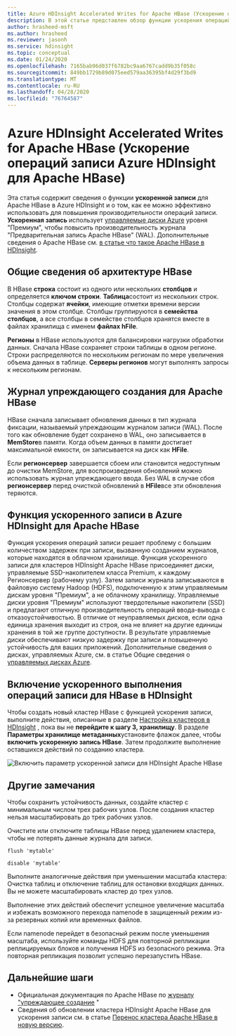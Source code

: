 ```yaml
---
title: Azure HDInsight Accelerated Writes for Apache HBase (Ускорение операций записи Azure HDInsight для Apache HBase)
description: В этой статье представлен обзор функции ускорения операций записи в Azure HDInsight, в которой используются управляемые диски уровня "Премиум" для повышения производительности журнала упреждающего ввода в Apache HBase.
author: hrasheed-msft
ms.author: hrasheed
ms.reviewer: jasonh
ms.service: hdinsight
ms.topic: conceptual
ms.date: 01/24/2020
ms.openlocfilehash: 7165bab96d037f6782bc9aa6767cadd9b35f058c
ms.sourcegitcommit: 849bb1729b89d075eed579aa36395bf4d29f3bd9
ms.translationtype: MT
ms.contentlocale: ru-RU
ms.lasthandoff: 04/28/2020
ms.locfileid: "76764587"
---
```

# <a name="azure-hdinsight-accelerated-writes-for-apache-hbase"></a>Azure HDInsight Accelerated Writes for Apache HBase (Ускорение операций записи Azure HDInsight для Apache HBase)

Эта статья содержит сведения о функции **ускоренной записи** для Apache HBase в Azure HDInsight и о том, как ее можно эффективно использовать для повышения производительности операций записи. **Ускоренная запись** использует [управляемые диски Azure](../../virtual-machines/linux/disks-types.md#premium-ssd) уровня "Премиум", чтобы повысить производительность журнала "Предварительная запись Apache HBase" (WAL). Дополнительные сведения о Apache HBase см. [в статье что такое Apache HBase в HDInsight](apache-hbase-overview.md).

## <a name="overview-of-hbase-architecture"></a>Общие сведения об архитектуре HBase

В HBase **строка** состоит из одного или нескольких **столбцов** и определяется **ключом строки**. **Таблица**состоит из нескольких строк. Столбцы содержат **ячейки**, имеющие отметки времени версии значения в этом столбце. Столбцы группируются в **семейства столбцов**, а все столбцы в семействе столбцов хранятся вместе в файлах хранилища с именем **файлах hFile**.

**Регионы** в HBase используются для балансировки нагрузки обработки данных. Сначала HBase сохраняет строки таблицы в одном регионе. Строки распределяются по нескольким регионам по мере увеличения объема данных в таблице. **Серверы регионов** могут выполнять запросы к нескольким регионам.

## <a name="write-ahead-log-for-apache-hbase"></a>Журнал упреждающего создания для Apache HBase

HBase сначала записывает обновления данных в тип журнала фиксации, называемый упреждающим журналом записи (WAL). После того как обновление будет сохранено в WAL, оно записывается в **MemStore**в памяти. Когда объем данных в памяти достигает максимальной емкости, он записывается на диск как **HFile**.

Если **регионсервер** завершается сбоем или становится недоступным до очистки MemStore, для воспроизведения обновлений можно использовать журнал упреждающего ввода. Без WAL в случае сбоя **регионсервер** перед очисткой обновлений в **HFile**все эти обновления теряются.

## <a name="accelerated-writes-feature-in-azure-hdinsight-for-apache-hbase"></a>Функция ускоренного записи в Azure HDInsight для Apache HBase

Функция ускорения операций записи решает проблему с большим количеством задержек при записи, вызванную созданием журналов, которые находятся в облачном хранилище.  Функция ускоренного записи для кластеров HDInsight Apache HBase присоединяет диски, управляемые SSD-накопителем класса Premium, к каждому Регионсервер (рабочему узлу). Затем записи журнала записываются в файловую систему Hadoop (HDFS), подключенную к этим управляемым дискам уровня "Премиум", а не облачному хранилищу.  Управляемые диски уровня "Премиум" используют твердотельные накопители (SSD) и предлагают отличную производительность операций ввода-вывода с отказоустойчивостью.  В отличие от неуправляемых дисков, если одна единица хранения выходит из строя, она не влияет на другие единицы хранения в той же группе доступности.  В результате управляемые диски обеспечивают низкую задержку при записи и повышенную устойчивость для ваших приложений. Дополнительные сведения о дисках, управляемых Azure, см. в статье Общие сведения о [управляемых дисках Azure](../../virtual-machines/windows/managed-disks-overview.md).

## <a name="how-to-enable-accelerated-writes-for-hbase-in-hdinsight"></a>Включение ускоренного выполнения операций записи для HBase в HDInsight

Чтобы создать новый кластер HBase с функцией ускорения записи, выполните действия, описанные в разделе [Настройка кластеров в HDInsight](../hdinsight-hadoop-provision-linux-clusters.md) , пока вы не **перейдите к шагу 3, хранилищу**. В разделе **Параметры хранилище метаданных**установите флажок далее, чтобы **включить ускоренную запись HBase**. Затем продолжите выполнение оставшихся действий по созданию кластера.

![Включить параметр ускоренной записи для HDInsight Apache HBase](./media/apache-hbase-accelerated-writes/azure-portal-cluster-storage-hbase.png)

## <a name="other-considerations"></a>Другие замечания

Чтобы сохранить устойчивость данных, создайте кластер с минимальным числом трех рабочих узлов. После создания кластер нельзя масштабировать до трех рабочих узлов.

Очистите или отключите таблицы HBase перед удалением кластера, чтобы не потерять данные журнала для записи.

```
flush 'mytable'
```

```
disable 'mytable'
```

Выполните аналогичные действия при уменьшении масштаба кластера: Очистка таблиц и отключение таблиц для остановки входящих данных. Вы не можете масштабировать кластер до трех узлов.

Выполнение этих действий обеспечит успешное увеличение масштаба и избежать возможного перехода namenode в защищенный режим из-за резервных копий или временных файлов.

Если namenode перейдет в безопасный режим после уменьшения масштаба, используйте команды HDFS для повторной репликации реплицируемых блоков и получения HDFS из безопасного режима. Эта повторная репликация позволит успешно перезапустить HBase.

## <a name="next-steps"></a>Дальнейшие шаги

* Официальная документация по Apache HBase по [журналу "упреждающее создание](https://hbase.apache.org/book.html#wal) "
* Сведения об обновлении кластера HDInsight Apache HBase для ускорения записи см. в статье [Перенос кластера Apache HBase в новую версию](apache-hbase-migrate-new-version.md).
